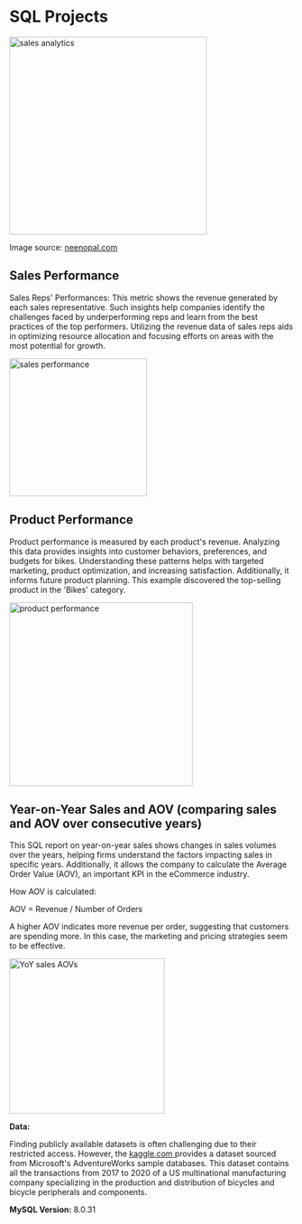 # SQL Projects 

<img width="350" alt="sales analytics" src="https://github.com/Weilin-Liao1/sql_projects/assets/82377749/a5f606e9-5507-48d0-b13f-9eb4009a729a">

Image source: <a href="https://www.scnsoft.com/blog/sales-analytics"> neenopal.com </a>

## Sales Performance

Sales Reps' Performances: This metric shows the revenue generated by each sales representative. Such insights help companies identify the challenges faced by underperforming reps and learn from the best practices of the top performers. Utilizing the revenue data of sales reps aids in optimizing resource allocation and focusing efforts on areas with the most potential for growth.

<img width="244" alt="sales performance" src="https://github.com/Weilin-Liao1/sql_projects/assets/82377749/3f8b0389-22de-4972-8f33-e86e36939323">


## Product Performance

Product performance is measured by each product's revenue. Analyzing this data provides insights into customer behaviors, preferences, and budgets for bikes. Understanding these patterns helps with targeted marketing, product optimization, and increasing satisfaction. Additionally, it informs future product planning. This example discovered the top-selling product in the 'Bikes' category.

<img width="325" alt="product performance" src="https://github.com/Weilin-Liao1/sql_projects/assets/82377749/846e4e52-45ae-483e-966f-5defd862e950">

## Year-on-Year Sales and AOV (comparing sales and AOV over consecutive years)

This SQL report on year-on-year sales shows changes in sales volumes over the years, helping firms understand the factors impacting sales in specific years. Additionally, it allows the company to calculate the Average Order Value (AOV), an important KPI in the eCommerce industry.

How AOV is calculated:

AOV = Revenue / Number of Orders

A higher AOV indicates more revenue per order, suggesting that customers are spending more. In this case, the marketing and pricing strategies seem to be effective.

<img width="275" alt="YoY sales   AOVs" src="https://github.com/Weilin-Liao1/sql_projects/assets/82377749/680a63fc-371e-4484-a23b-3e54c8980142">


**Data:**

Finding publicly available datasets is often challenging due to their restricted access.
However, the <a href="https://shorturl.at/ijw49 "> kaggle.com </a> provides a dataset sourced from Microsoft's AdventureWorks sample databases. 
This dataset contains all the transactions from 2017 to 2020 of a US multinational manufacturing company specializing in the production and distribution of bicycles and bicycle peripherals and components.
 

**MySQL Version:** 8.0.31

